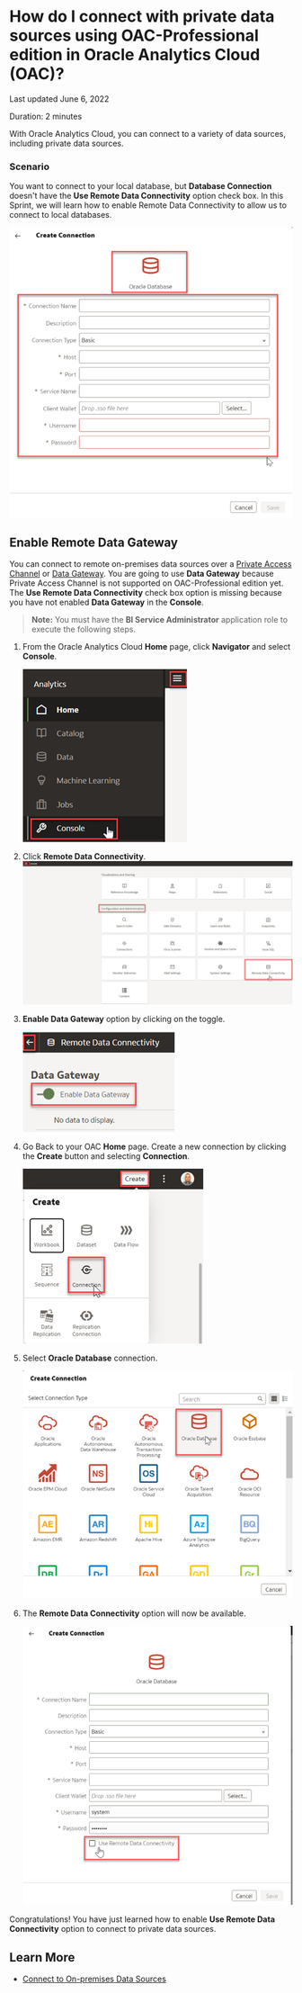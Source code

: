 # How do I connect with private data sources using OAC-Professional edition in Oracle Analytics Cloud (OAC)?

Last updated June 6, 2022

Duration: 2 minutes

With Oracle Analytics Cloud, you can connect to a variety of data sources, including private data sources. 

### Scenario
You want to connect to your local database, but **Database Connection** doesn't have the **Use Remote Data Connectivity** option check box. In this Sprint, we will learn how to enable Remote Data Connectivity to allow us to connect to local databases. 

   ![No Remote Data Connectivity](images/no-remote-data-checkbox.png)

## Enable Remote Data Gateway
You can connect to remote on-premises data sources over a [Private Access Channel](https://docs.oracle.com/en/cloud/paas/analytics-cloud/acsds/connect-private-data-sources-private-access-channel.html#GUID-F3E9ED24-5396-40A4-B675-C6B7D3BDCE7C) or  [Data Gateway](https://docs.oracle.com/en/cloud/paas/analytics-cloud/acsds/connect-premises-data-sources-using-data-gateway.html). You are going to use **Data Gateway** because Private Access Channel is not supported on OAC-Professional edition yet. The **Use Remote Data Connectivity** check box option is missing because you have not enabled **Data Gateway** in the **Console**.
 > **Note:** You must have the **BI Service Administrator** application role to execute the following steps.

1. From the Oracle Analytics Cloud **Home** page, click **Navigator** and select **Console**.  
  
  
   ![Console](images/console.png)

2. Click **Remote Data Connectivity**.
   ![Remote Data Connectivity](images/remote-data-connectivity.png)  

3. **Enable Data Gateway** option by clicking on the toggle.

   ![Enable the Enable Data Gateway](images/enable-data-gateway.png)   

4. Go Back to your OAC **Home** page. Create a new connection by clicking the **Create** button and selecting **Connection**.

   ![Create Connection](images/create-connection.png)  

5. Select **Oracle Database** connection.

   ![Oracle Data Base Connection](images/connection-database.png)   

6. The **Remote Data Connectivity** option will now be available.

   ![Remote Data Connectivity Option](images/remote-database-connectivity-option.png)  


Congratulations! You have just learned how to enable **Use Remote Data Connectivity** option to connect to private data sources.


## Learn More
* [Connect to On-premises Data Sources](https://docs.oracle.com/en/cloud/paas/analytics-cloud/acsds/connect-premises-data-sources.html)
